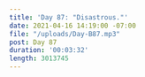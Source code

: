 ```yaml
---
title: 'Day 87: "Disastrous."'
date: 2021-04-16 14:19:00 -07:00
file: "/uploads/Day-B87.mp3"
post: Day 87
duration: '00:03:32'
length: 3013745
---
```


